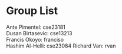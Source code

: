 # Group List        
Ante Pimentel:     cse23181      
Dusan Birtasevic:  cse13213      
Francis Okoyo:     franciso     
Hashim Al-Helli:   cse23084
Richard Van:       rvan
